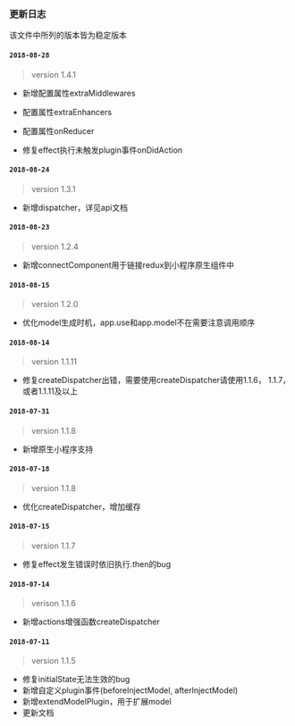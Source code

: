 ### 更新日志

该文件中所列的版本皆为稳定版本

#### `2018-08-28`
> version 1.4.1
* 新增配置属性extraMiddlewares
* 配置属性extraEnhancers
* 配置属性onReducer

* 修复effect执行未触发plugin事件onDidAction

#### `2018-08-24`
> version 1.3.1
* 新增dispatcher，详见api文档

#### `2018-08-23`
> version 1.2.4
* 新增connectComponent用于链接redux到小程序原生组件中

#### `2018-08-15`
> version 1.2.0
* 优化model生成时机，app.use和app.model不在需要注意调用顺序

#### `2018-08-14`
> version 1.1.11
* 修复createDispatcher出错，需要使用createDispatcher请使用1.1.6， 1.1.7，或者1.1.11及以上

#### `2018-07-31`
> version 1.1.8
* 新增原生小程序支持

#### `2018-07-18`
> version 1.1.8
* 优化createDispatcher，增加缓存

#### `2018-07-15`
> version 1.1.7
* 修复effect发生错误时依旧执行.then的bug

#### `2018-07-14`
> verison 1.1.6
* 新增actions增强函数createDispatcher

#### `2018-07-11` 
> version 1.1.5
* 修复initialState无法生效的bug
* 新增自定义plugin事件(beforeInjectModel, afterInjectModel)
* 新增extendModelPlugin，用于扩展model
* 更新文档
